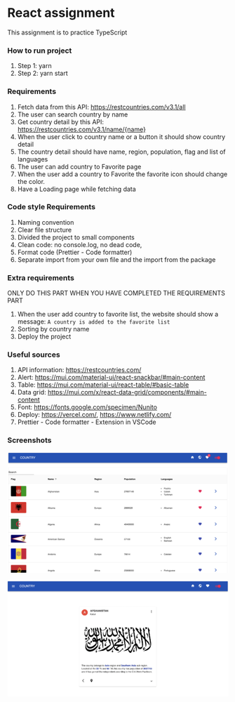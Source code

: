 # React assignment

This assignment is to practice TypeScript

### How to run project

1. Step 1: yarn
2. Step 2: yarn start

### Requirements

1. Fetch data from this API: https://restcountries.com/v3.1/all
2. The user can search country by name
3. Get country detail by this API: https://restcountries.com/v3.1/name/{name}
4. When the user click to country name or a button it should show country detail
5. The country detail should have name, region, population, flag and list of languages
6. The user can add country to Favorite page
7. When the user add a country to Favorite the favorite icon should change the color.
8. Have a Loading page while fetching data

### Code style Requirements

1. Naming convention
2. Clear file structure
3. Divided the project to small components
4. Clean code: no console.log, no dead code,
5. Format code (Prettier - Code formatter)
6. Separate import from your own file and the import from the package

### Extra requirements

ONLY DO THIS PART WHEN YOU HAVE COMPLETED THE REQUIREMENTS PART

1. When the user add country to favorite list, the website should show a message: `A country is added to the favorite list`
2. Sorting by country name
3. Deploy the project

### Useful sources

1. API information: https://restcountries.com/
2. Alert: https://mui.com/material-ui/react-snackbar/#main-content
3. Table: https://mui.com/material-ui/react-table/#basic-table
4. Data grid: https://mui.com/x/react-data-grid/components/#main-content
5. Font: https://fonts.google.com/specimen/Nunito
6. Deploy: https://vercel.com/, https://www.netlify.com/
7. Prettier - Code formatter - Extension in VSCode

### Screenshots

![countries](./screenshots/allCountries.png)

![eachCountry](./screenshots/eachCountry.png)
